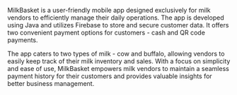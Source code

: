MilkBasket is a user-friendly mobile app designed exclusively for milk vendors to efficiently manage their daily operations. The app is developed using Java and utilizes Firebase to store and secure customer data. It offers two convenient payment options for customers - cash and QR code payments. 

The app caters to two types of milk - cow and buffalo, allowing vendors to easily keep track of their milk inventory and sales. With a focus on simplicity and ease of use, MilkBasket empowers milk vendors to maintain a seamless payment history for their customers and provides valuable insights for better business management.
